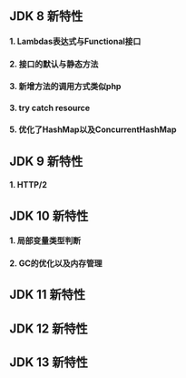 ## JDK 8 新特性

#### 1. Lambdas表达式与Functional接口
#### 2. 接口的默认与静态方法
#### 3. 新增方法的调用方式类似php
#### 3. try catch resource
#### 5. 优化了HashMap以及ConcurrentHashMap

## JDK 9 新特性

#### 1. HTTP/2

## JDK 10 新特性

#### 1. 局部变量类型判断
#### 2. GC的优化以及内存管理

## JDK 11 新特性

## JDK 12 新特性

## JDK 13 新特性